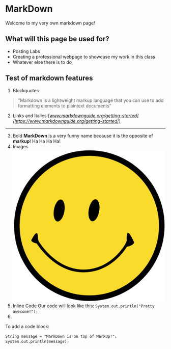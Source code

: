 # MarkDown
Welcome to my very own markdown page!

## What will this page be used for?
* Posting Labs
* Creating a professional webpage to showcase my work in this class
* Whatever else there is to do

## Test of markdown features
1. Blockquotes
> "Markdown is a lightweight markup language that you can use to add formatting elements to plaintext documents" 
2. Links and Italics
*[www.markdownguide.org/getting-started](https://www.markdownguide.org/getting-started/)*
***
3. Bold
**MarkDown** is a very funny name because it is the opposite of **markup**! Ha Ha Ha Ha!
4. Images
![Image](./smiley.png)
5. Inline Code
Our code will look like this: `System.out.println("Pretty awesome!");` 
6.
To add a code block:
```
String message = "MarkDown is on top of MarkUp!";
System.out.println(message);
```
